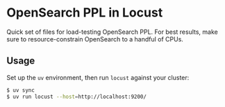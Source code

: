 # OpenSearch PPL in Locust

Quick set of files for load-testing OpenSearch PPL. For best results, make sure to resource-constrain OpenSearch to a handful of CPUs.

## Usage

Set up the `uv` environment, then run `locust` against your cluster:

```sh
$ uv sync
$ uv run locust --host=http://localhost:9200/
```
